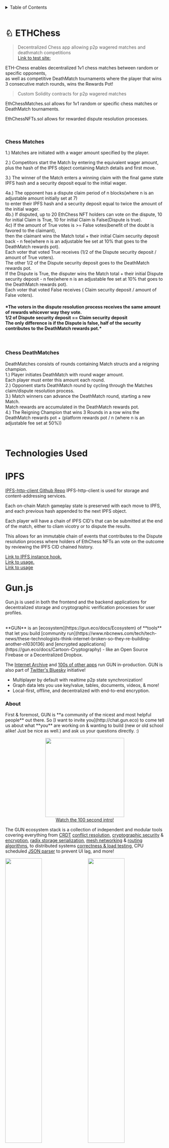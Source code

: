 <a name="readme-top"></a>
<!-- TABLE OF CONTENTS -->
<details>
  <summary>Table of Contents</summary>
  <ol>
    <li>
      <a href="#about-the-project">About The Project</a>
      <ul>
        <li><a href="#built-with">Built With</a></li>
      </ul>
    </li>
    <li>
      <a href="#getting-started">Getting Started</a>
      <ul>
        <li><a href="#prerequisites">Prerequisites</a></li>
        <li><a href="#installation">Installation</a></li>
      </ul>
    </li>
    <li><a href="#usage">Usage</a></li>
    <li><a href="#roadmap">Roadmap</a></li>
    <li><a href="#contributing">Contributing</a></li>
  </ol>
</details>

<br/>

# ♘ ETHChess



<a name="about-the-project"></a>
> Decentralized Chess app allowing p2p wagered matches and deathmatch competitions
<br/><a href="https://eth-chess.surge.sh/">Link to test site: </a>
<p>ETH-Chess enables decentralized 1v1 chess matches between random or specific opponents,
<br/> as well as competitive DeathMatch tournaments where the player that wins 3 consecutive match rounds, wins the Rewards Pot!
</p>

> Custom Solidity contracts for p2p wagered matches
<p>EthChessMatches.sol allows for 1v1 random or specific chess matches or DeathMatch tournaments.</p>
<p>EthChessNFTs.sol allows for rewarded dispute resolution processes.</p>
<br/>
<h3>Chess Matches</h3>
<p>1.) Matches are initiated with a wager amount specified by the player.</p>
<p>2.) Competitors start the Match by entering the equivalent wager amount, <br/>plus the hash of the IPFS object containing Match details and first move.</p>
<p>3.) The winner of the Match enters a winning claim with the final game state IPFS hash and a security deposit equal to the initial wager.</p>
<p>4a.) The opponent has a dispute claim period of n blocks(where n is an adjustable amount initially set at 7)
    <br/>   to enter their IPFS hash and a security deposit equal to twice the amount of the initial wager.
    <br/>4b.) If disputed, up to 20 EthChess NFT holders can vote on the dispute, 10 for initial Claim is True, 10 for initial Claim is False(Dispute is true).
    <br/>4c) If the amount of True votes is >= False votes(benefit of the doubt is favored to the claimant),
    <br/>   then the claimant wins the Match total + their initial Claim security deposit back - n fee(where n is an adjustable fee set at 10% that goes to the DeathMatch rewards pot).
    <br/>       Each voter that voted True receives (1/2 of the Dispute security deposit / amount of True voters).
    <br/>       The other 1/2 of the Dispute security deposit goes to the DeathMatch rewards pot.
    <br/>   If the Dispute is True, the disputer wins the Match total + their initial Dispute security deposit - n fee(where n is an adjustable fee set at 10% that goes to the DeathMatch rewards pot).
    <br/>       Each voter that voted False receives ( Claim security deposit / amount of False voters).
</p>
<h4>*The voters in the dispute resolution process receives the same amount of rewards whicever way they vote.
<br/>   1/2 of Dispute security deposit == Claim security deposit
<br/>   The only difference is if the Dispute is false, half of the security contributes to the DeathMatch rewards pot.*</h4>
<br/>
<h3>Chess DeathMatches</h3>
<p>DeathMatches consists of rounds containing Match structs and a reigning champion.
<br/>1.) Player initiates DeathMatch with round wager amount.
<br/>  Each player must enter this amount each round.
<br/>2.) Opponent starts DeathMatch round by cycling through the Matches claim/dispute resolution process.
<br/>3.) Match winners can advance the DeathMatch round, starting a new Match.
<br/>   Match rewards are accumulated in the DeathMatch rewards pot.
<br/>4.) The Reigning Champion that wins 3 Rounds in a row wins the DeathMatch rewards pot + (platform rewards pot / n (where n is an adjustable fee set at 50%))
</p>

<br/>

<a name="built-with"></a>
# Technologies Used

# IPFS

<p>
<a href="https://www.npmjs.com/package/ipfs-http-client">IPFS-http-client Github Repo</a> IPFS-http-client is used for storage and content-addressing services.
</p>
<p>Each on-chain Match gameplay state is preserved with each move to IPFS, and each previous hash appended to the next IPFS object.</p>
<p>Each player will have a chain of IPFS CID's that can be submitted at the end of the match, either to cliam vicotry or to dispute the results.</p>
<p>This allows for an immutable chain of events that contributes to the Dispute resolution process where holders of EthChess NFTs an vote on the outcome by reviewing the IPFS CID chained history.</p>
<a href="https://github.com/StarKeyJON/EthChess/blob/main/packages/react-app/src/helpers/ipfs.js"> Link to IPFS instance hook.</a><br/>
<a href="https://github.com/StarKeyJON/EthChess/blob/f8195322b9643680cc3c457c6f911a9db0b6b5a8/packages/react-app/src/components/ChessComponents/ChessGrounds/ETHMatch.js#L201">Link to usage.</a><br/>
<a href="https://github.com/StarKeyJON/EthChess/blob/f8195322b9643680cc3c457c6f911a9db0b6b5a8/packages/react-app/src/components/ChessComponents/ChessGrounds/ETHMatch.js#L253">Link to usage</a><br/>

# Gun.js

<p>Gun.js is used in both the frontend and the backend applications for decentralized storage and cryptographic verification processes for user profiles.</p>
<br/>
**GUN** is an [ecosystem](https://gun.eco/docs/Ecosystem) of **tools** that let you build [community run](https://www.nbcnews.com/tech/tech-news/these-technologists-think-internet-broken-so-they-re-building-another-n1030136) and [encrypted applications](https://gun.eco/docs/Cartoon-Cryptography) - like an Open Source Firebase or a Decentralized Dropbox.

The [Internet Archive](https://news.ycombinator.com/item?id=17685682) and [100s of other apps](https://github.com/amark/gun/wiki/awesome-gun) run GUN in-production. GUN is also part of [Twitter's Bluesky](https://blueskycommunity.net/) initiative!

+ Multiplayer by default with realtime p2p state synchronization!
+ Graph data lets you use key/value, tables, documents, videos, & more!
+ Local-first, offline, and decentralized with end-to-end encryption.

<h3>About</h3>
First & foremost, GUN is **a community of the nicest and most helpful people** out there. So [I want to invite you](http://chat.gun.eco) to come tell us about what **you** are working on & wanting to build (new or old school alike! Just be nice as well.) and ask us your questions directly. :)

<p align="center"><a href="https://www.youtube.com/watch?v=oTQXzhm8w_8"><img width="250" src="https://img.youtube.com/vi/oTQXzhm8w_8/0.jpg"><br/>Watch the 100 second intro!</a></p>

The GUN ecosystem stack is a collection of independent and modular tools covering everything from [CRDT](https://crdt.tech/) [conflict resolution](https://gun.eco/distributed/matters.html), [cryptographic security](https://gun.eco/docs/Cartoon-Cryptography) & [encryption](https://gun.eco/docs/SEA), [radix storage serialization](https://gun.eco/docs/RAD), [mesh networking](https://gun.eco/docs/DAM) & [routing algorithms](https://gun.eco/docs/Routing), to distributed systems [correctness & load testing](https://github.com/gundb/panic-server), CPU scheduled [JSON parser](https://github.com/amark/gun/blob/master/lib/yson.js) to prevent UI lag, and more!

<div><img width="48%" src="https://gun.eco/see/stack.png"/>
<img width="48%" align="right" src="https://gun.eco/see/layers.png"/></div>

# Chess.js

<a href="https://github.com/jhlywa/chess.js">Chess.js Github Repo</a>
<p>chess.js is a Javascript chess library that is used for chess move generation/validation, piece placement/movement,<br/> and check/checkmate/stalemate detection - basically everything but the AI.
</p>

# ChessGround

<a href="https://github.com/lichess-org/chessground">ChessGround Github Repo</a>
<p>Chessground is a free/libre open source chess UI developed for lichess.org. It targets modern browsers, as well as mobile development using Cordova.</p>

<p>This project code has been made public in condition with this repo GPL-3.0 license.</p>
<br/>


# 🏗 Scaffold-ETH

<a href="https://github.com/scaffold-eth/scaffold-eth">Scaffold-Eth GitHub repo</a>
<p>CRA platform scaffolded using Scaffold-ETH(more info found below)</p>

> everything you need to build on Ethereum! 🚀

🧪 Quickly experiment with Solidity using a frontend that adapts to your smart contract:

![image](https://user-images.githubusercontent.com/2653167/124158108-c14ca380-da56-11eb-967e-69cde37ca8eb.png)

Documentation, tutorials, challenges, and many more resources, visit: [docs.scaffoldeth.io](https://docs.scaffoldeth.io)

<h3> 🍦 Other Flavors </h3>

- [scaffold-eth-typescript](https://github.com/scaffold-eth/scaffold-eth-typescript)
+ [scaffold-eth-tailwind](https://github.com/stevenpslade/scaffold-eth-tailwind)
+ [scaffold-nextjs](https://github.com/scaffold-eth/scaffold-eth/tree/scaffold-nextjs)
+ [scaffold-chakra](https://github.com/scaffold-eth/scaffold-eth/tree/chakra-ui)
+ [eth-hooks](https://github.com/scaffold-eth/eth-hooks)
+ [eth-components](https://github.com/scaffold-eth/eth-components)
+ [scaffold-eth-expo](https://github.com/scaffold-eth/scaffold-eth-expo)
+ [scaffold-eth-truffle](https://github.com/trufflesuite/scaffold-eth)

<br />

<a name="getting-started"></a>
# 🏄‍♂️ ETH-Chess Quick Start
<a name="prerequisites"></a>
Prerequisites: [Node (v16 LTS)](https://nodejs.org/en/download/) plus [Yarn](https://classic.yarnpkg.com/en/docs/install/) and [Git](https://git-scm.com/downloads)

> clone/fork ♞ EthChess:

```bash
git clone https://github.com/StarKeyJON/EthChess.git
```
<a name="installation"></a>
> install and start your 👷‍ Hardhat chain:

```bash
cd EthChess
yarn install
yarn chain
```

> in a second terminal window, start your 🗄️ server:

```bash
cd EthChess
yarn server
```

> in a third terminal window, start your 📱 frontend:

```bash
cd EthChess
yarn start
```

> in a fourth terminal window, 🛰 deploy your contract:

```bash
cd EthChess
yarn deploy
```

<br/>

...

# 💌 P.S
<a name="usage"></a>

🔑 You need to create a .env file for packages/server from the example.env, file as well as in packages/react-app. If you would like to persist data to s3 storage, place in your s3 bucket details to enable gun.js s3, and uncomment the s3 imports in packages/server/config.js .

🌍 You need an RPC key for testnets and production deployments, create an [Alchemy](https://www.alchemy.com/) account and replace the value of `ALCHEMY_KEY = xxx` in `packages/react-app/src/constants.js` with your new key.

📣 Make sure you update the `InfuraID` before you go to production. Huge thanks to [Infura](https://infura.io/) for our special account that fields 7m req/day!

---

<h3> Automated with Gitpod </h3>

[![Open in Gitpod](https://gitpod.io/button/open-in-gitpod.svg)](https://gitpod.io/#github.com/StarKeyJON/EthChess.git)

<a name="roadmap"></a>

<!-- ROADMAP -->
## Roadmap

- [x] Add README
- [ ] Solidity
    - [x] Develop EthChess Matches Contract
    - [x] Develop EthChess NFT Contract
    - [ ] Unit tests for smart contracts
        - [x] Statements Coverage > 90%
        - [ ] Branch Coverage > 90%
        - [x] Function Coverage > 90%
        - [x] Lines Coverage > 90%
    - [ ] Develop secondary contracts
        - [x] EthChess Leagues
        - [ ] EthChess Tournaments
        - [x] EthChess Treasury
- [x] The Graph
    - [x] Develop mono subgraph
    - [ ] refactor subgraph against final contracts
- [ ] Front-End
    - [ ] App
    - [x] Home
    - [ ] Lobby
        - [x] P vs. Comp Skirmish
        - [x] PvP Skirmish
        - [ ] Wagered Match
        - [ ] Wagered DeathMatch
    - [ ] Voting
    - [ ] Mint
    - [x] Info
- [x] Back-End
    - [x] Express server
    - [x] Gun.js relay node

<a name="contributing"></a>

See the [ISSUE TEMPLATE](https://github.com/StarKeyJON/EthChess/tree/main/ISSUE_TEMPLATE) for how to propose features and issues.

<p align="right">(<a href="#readme-top">back to top</a>)</p>
